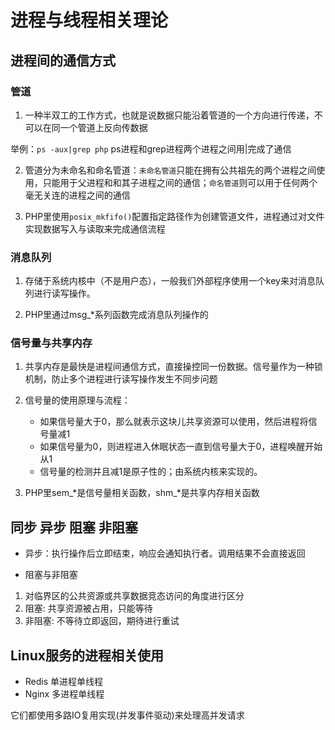 # 进程与线程相关理论

## 进程间的通信方式

### 管道

1. 一种半双工的工作方式，也就是说数据只能沿着管道的一个方向进行传递，不可以在同一个管道上反向传数据

举例：`ps -aux|grep php` ps进程和grep进程两个进程之间用|完成了通信

2. 管道分为未命名和命名管道：`未命名管道`只能在拥有公共祖先的两个进程之间使用，只能用于父进程和和其子进程之间的通信；`命名管道`则可以用于任何两个毫无关连的进程之间的通信

3. PHP里使用`posix_mkfifo()`配置指定路径作为创建管道文件，进程通过对文件实现数据写入与读取来完成通信流程

### 消息队列

1. 存储于系统内核中（不是用户态），一般我们外部程序使用一个key来对消息队列进行读写操作。

2. PHP里通过msg_*系列函数完成消息队列操作的

### 信号量与共享内存

1. 共享内存是最快是进程间通信方式，直接操控同一份数据。信号量作为一种锁机制，防止多个进程进行读写操作发生不同步问题

2. 信号量的使用原理与流程：
    - 如果信号量大于0，那么就表示这块儿共享资源可以使用，然后进程将信号量减1
    - 如果信号量为0，则进程进入休眠状态一直到信号量大于0，进程唤醒开始从1
    - 信号量的检测并且减1是原子性的；由系统内核来实现的。

3. PHP里sem_*是信号量相关函数，shm_*是共享内存相关函数

## 同步 异步 阻塞 非阻塞

- 异步：执行操作后立即结束，响应会通知执行者。调用结果不会直接返回

- 阻塞与非阻塞

1. 对临界区的公共资源或共享数据竞态访问的角度进行区分
2. 阻塞: 共享资源被占用，只能等待
3. 非阻塞: 不等待立即返回，期待进行重试

## Linux服务的进程相关使用

- Redis 单进程单线程
- Nginx 多进程单线程

它们都使用多路IO复用实现(并发事件驱动)来处理高并发请求

